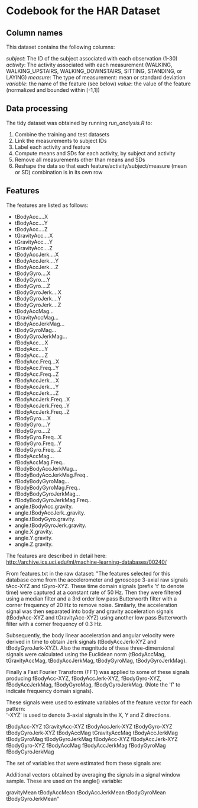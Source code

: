 # Codebook for the HAR Dataset

## Column names

This dataset contains the following columns:

_subject_: The ID of the subject associated with each observation (1-30)
_activity_: The activity associated with each measurement (WALKING, WALKING_UPSTAIRS, WALKING_DOWNSTAIRS, SITTING, STANDING, or LAYING)
_measure_: The type of measurement: mean or standard deviation
_variable_: the name of the feature (see below)
_value_: the value of the feature (normalized and bounded within [-1,1])

## Data processing

The tidy dataset was obtained by running _run_analysis.R_ to:

1. Combine  the training and test datasets
2. Link the measurements to subject IDs
3. Label each activity and feature
4. Compute means and SDs for each activity, by subject and activity
5. Remove all measurements other than means and SDs
6. Reshape the data so that each feature/activity/subject/measure (mean or SD) combination is in its own row

## Features

The features are listed as follows:

* tBodyAcc....X
* tBodyAcc....Y
* tBodyAcc....Z
* tGravityAcc....X
* tGravityAcc....Y
* tGravityAcc....Z
* tBodyAccJerk....X
* tBodyAccJerk....Y
* tBodyAccJerk....Z
* tBodyGyro....X
* tBodyGyro....Y
* tBodyGyro....Z
* tBodyGyroJerk....X
* tBodyGyroJerk....Y
* tBodyGyroJerk....Z
* tBodyAccMag...
* tGravityAccMag...
* tBodyAccJerkMag...
* tBodyGyroMag...
* tBodyGyroJerkMag...
* fBodyAcc....X
* fBodyAcc....Y
* fBodyAcc....Z
* fBodyAcc.Freq...X
* fBodyAcc.Freq...Y
* fBodyAcc.Freq...Z
* fBodyAccJerk....X
* fBodyAccJerk....Y
* fBodyAccJerk....Z
* fBodyAccJerk.Freq...X
* fBodyAccJerk.Freq...Y
* fBodyAccJerk.Freq...Z
* fBodyGyro....X
* fBodyGyro....Y
* fBodyGyro....Z
* fBodyGyro.Freq...X
* fBodyGyro.Freq...Y
* fBodyGyro.Freq...Z
* fBodyAccMag...
* fBodyAccMag.Freq..
* fBodyBodyAccJerkMag...
* fBodyBodyAccJerkMag.Freq..
* fBodyBodyGyroMag...
* fBodyBodyGyroMag.Freq..
* fBodyBodyGyroJerkMag...
* fBodyBodyGyroJerkMag.Freq..
* angle.tBodyAcc.gravity.
* angle.tBodyAccJerk..gravity.
* angle.tBodyGyro.gravity.
* angle.tBodyGyroJerk.gravity.
* angle.X.gravity.
* angle.Y.gravity.
* angle.Z.gravity.

The features are described in detail here: http://archive.ics.uci.edu/ml/machine-learning-databases/00240/

From  features.txt in the raw dataset: "The features selected for this database come from the accelerometer and gyroscope 3-axial raw signals tAcc-XYZ and tGyro-XYZ. These time domain signals (prefix 't' to denote time) were captured at a constant rate of 50 Hz. Then they were filtered using a median filter and a 3rd order low pass Butterworth filter with a corner frequency of 20 Hz to remove noise. Similarly, the acceleration signal was then separated into body and gravity acceleration signals (tBodyAcc-XYZ and tGravityAcc-XYZ) using another low pass Butterworth filter with a corner frequency of 0.3 Hz.

Subsequently, the body linear acceleration and angular velocity were derived in time to obtain Jerk signals (tBodyAccJerk-XYZ and tBodyGyroJerk-XYZ). Also the magnitude of these three-dimensional signals were calculated using the Euclidean norm (tBodyAccMag, tGravityAccMag, tBodyAccJerkMag, tBodyGyroMag, tBodyGyroJerkMag). 

Finally a Fast Fourier Transform (FFT) was applied to some of these signals producing fBodyAcc-XYZ, fBodyAccJerk-XYZ, fBodyGyro-XYZ, fBodyAccJerkMag, fBodyGyroMag, fBodyGyroJerkMag. (Note the 'f' to indicate frequency domain signals). 

These signals were used to estimate variables of the feature vector for each pattern:  
'-XYZ' is used to denote 3-axial signals in the X, Y and Z directions.

tBodyAcc-XYZ
tGravityAcc-XYZ
tBodyAccJerk-XYZ
tBodyGyro-XYZ
tBodyGyroJerk-XYZ
tBodyAccMag
tGravityAccMag
tBodyAccJerkMag
tBodyGyroMag
tBodyGyroJerkMag
fBodyAcc-XYZ
fBodyAccJerk-XYZ
fBodyGyro-XYZ
fBodyAccMag
fBodyAccJerkMag
fBodyGyroMag
fBodyGyroJerkMag

The set of variables that were estimated from these signals are: 

Additional vectors obtained by averaging the signals in a signal window sample. These are used on the angle() variable:

gravityMean
tBodyAccMean
tBodyAccJerkMean
tBodyGyroMean
tBodyGyroJerkMean"
